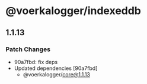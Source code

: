 # @voerkalogger/indexeddb

## 1.1.13

### Patch Changes

- 90a7fbd: fix deps
- Updated dependencies [90a7fbd]
  - @voerkalogger/core@1.1.13
